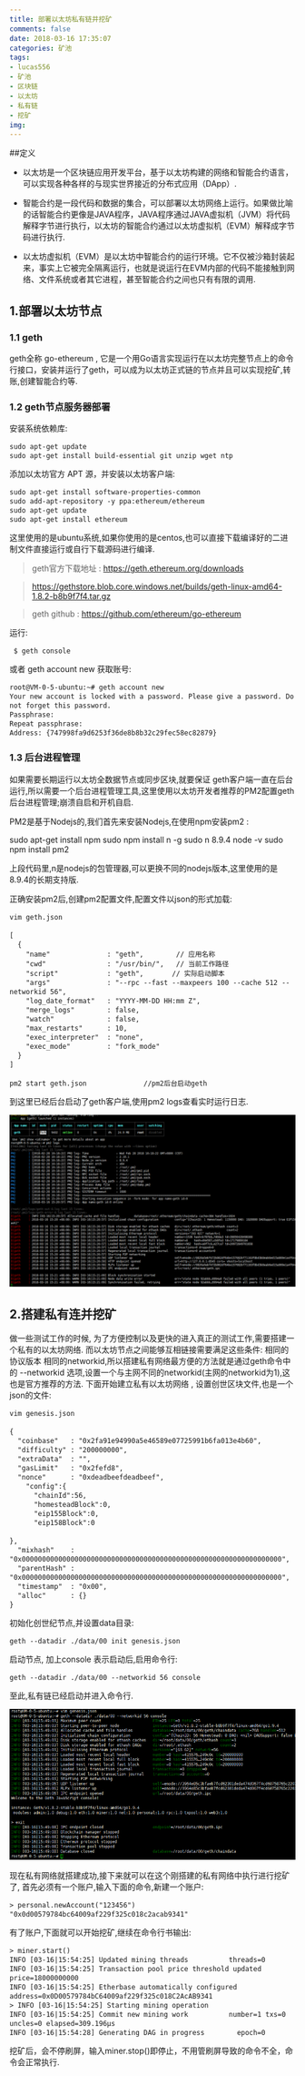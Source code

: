```yaml
---
title: 部署以太坊私有链并挖矿
comments: false
date: 2018-03-16 17:35:07
categories: 矿池
tags:
- lucas556
- 矿池
- 区块链
- 以太坊
- 私有链
- 挖矿
img:
---
```


##定义

* 以太坊是一个区块链应用开发平台，基于以太坊构建的网络和智能合约语言，可以实现各种各样的与现实世界接近的分布式应用（DApp）.

* 智能合约是一段代码和数据的集合，可以部署以太坊网络上运行。如果做比喻的话智能合约更像是JAVA程序，JAVA程序通过JAVA虚拟机（JVM）将代码解释字节进行执行，以太坊的智能合约通过以太坊虚拟机（EVM）解释成字节码进行执行.

* 以太坊虚拟机（EVM）是以太坊中智能合约的运行环境。它不仅被沙箱封装起来，事实上它被完全隔离运行，也就是说运行在EVM内部的代码不能接触到网络、文件系统或者其它进程，甚至智能合约之间也只有有限的调用.

## 1.部署以太坊节点

### 1.1 geth
geth全称 go-ethereum , 它是一个用Go语言实现运行在以太坊完整节点上的命令行接口，安装并运行了geth，可以成为以太坊正式链的节点并且可以实现挖矿,转账,创建智能合约等.

### 1.2 geth节点服务器部署
安装系统依赖库:

```
sudo apt-get update
sudo apt-get install build-essential git unzip wget ntp
```

添加以太坊官方 APT 源，并安装以太坊客户端:

```
sudo apt-get install software-properties-common
sudo add-apt-repository -y ppa:ethereum/ethereum
sudo apt-get update
sudo apt-get install ethereum
```

这里使用的是ubuntu系统,如果你使用的是centos,也可以直接下载编译好的二进制文件直接运行或自行下载源码进行编译.

> geth官方下载地址 : https://geth.ethereum.org/downloads 

>  https://gethstore.blob.core.windows.net/builds/geth-linux-amd64-1.8.2-b8b9f7f4.tar.gz

> geth github : https://github.com/ethereum/go-ethereum

运行:

```
 $ geth console
```

或者 geth account new 获取账号:

```
root@VM-0-5-ubuntu:~# geth account new
Your new account is locked with a password. Please give a password. Do not forget this password.
Passphrase: 
Repeat passphrase: 
Address: {747998fa9d6253f36de8b8b32c29fec58ec82879}
```

### 1.3 后台进程管理
如果需要长期运行以太坊全数据节点或同步区块,就要保证 geth客户端一直在后台运行,所以需要一个后台进程管理工具,这里使用以太坊开发者推荐的PM2配置geth后台进程管理;崩溃自启和开机自启.

PM2是基于Nodejs的,我们首先来安装Nodejs,在使用npm安装pm2 :

sudo apt-get install npm
sudo npm install n -g
sudo n 8.9.4
node -v
sudo npm install pm2

上段代码里,n是nodejs的包管理器,可以更换不同的nodejs版本,这里使用的是8.9.4的长期支持版.

正确安装pm2后,创建pm2配置文件,配置文件以json的形式加载:

```
vim geth.json

[
  {
    "name"              : "geth",        // 应用名称
    "cwd"               : "/usr/bin/",   // 当前工作路径
    "script"            : "geth",       // 实际启动脚本
    "args"              : "--rpc --fast --maxpeers 100 --cache 512 --networkid 56",
    "log_date_format"   : "YYYY-MM-DD HH:mm Z",
    "merge_logs"        : false,
    "watch"             : false,
    "max_restarts"      : 10,
    "exec_interpreter"  : "none",
    "exec_mode"         : "fork_mode"
  }
]

pm2 start geth.json              //pm2后台启动geth
```

到这里已经后台启动了geth客户端,使用pm2 logs查看实时运行日志.

![](/images/geth.png)

## 2.搭建私有连并挖矿

做一些测试工作的时候, 为了方便控制以及更快的进入真正的测试工作,需要搭建一个私有的以太坊网络.
而以太坊节点之间能够互相链接需要满足这些条件:
相同的协议版本
相同的networkid,所以搭建私有网络最方便的方法就是通过geth命令中的 --networkid 选项,设置一个与主网不同的networkid(主网的networkid为1),这也是官方推荐的方法.
下面开始建立私有以太坊网络 , 设置创世区块文件,也是一个json的文件:

```
vim genesis.json

{
  "coinbase"   : "0x2fa91e94990a5e46589e07725991b6fa013e4b60",
  "difficulty" : "200000000",
  "extraData"  : "",
  "gasLimit"   : "0x2fefd8",
  "nonce"      : "0xdeadbeefdeadbeef",
    "config":{
      "chainId":56,
      "homesteadBlock":0,
      "eip155Block":0,
      "eip158Block":0

},
  "mixhash"    : "0x0000000000000000000000000000000000000000000000000000000000000000",
  "parentHash" : "0x0000000000000000000000000000000000000000000000000000000000000000",
  "timestamp"  : "0x00",
  "alloc"      : {}
}
```

初始化创世纪节点,并设置data目录:

```
geth --datadir ./data/00 init genesis.json 
```

启动节点, 加上console 表示启动后,启用命令行:

```
geth --datadir ./data/00 --networkid 56 console
```

至此,私有链已经启动并进入命令行.

![](/images/geth2.png)

现在私有网络就搭建成功,接下来就可以在这个刚搭建的私有网络中执行进行挖矿了,
首先必须有一个账户,输入下面的命令,新建一个账户:

```
> personal.newAccount("123456")
"0x0d00579784bc64009af229f325c018c2acab9341"
```

有了账户,下面就可以开始挖矿,继续在命令行书输出:

```
> miner.start()
INFO [03-16|15:54:25] Updated mining threads          threads=0
INFO [03-16|15:54:25] Transaction pool price threshold updated price=18000000000
INFO [03-16|15:54:25] Etherbase automatically configured    address=0x0D00579784bC64009af229f325c018C2AcAB9341
> INFO [03-16|15:54:25] Starting mining operation 
INFO [03-16|15:54:25] Commit new mining work          number=1 txs=0 uncles=0 elapsed=309.196µs
INFO [03-16|15:54:28] Generating DAG in progress        epoch=0 
```

挖矿后，会不停刷屏，输入miner.stop()即停止，不用管刷屏导致的命令不全，命令会正常执行.







